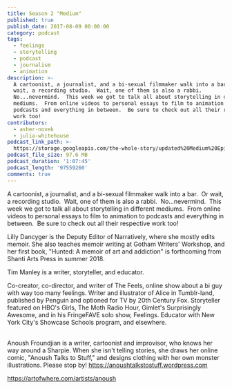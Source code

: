 ```yaml
---
title: Season 2 "Medium"
published: true
publish_date: 2017-08-09 00:00:00
category: podcast
tags:
  - feelings
  - storytelling
  - podcast
  - journalism
  - animation
description: >-
  A cartoonist, a journalist, and a bi-sexual filmmaker walk into a bar.  Or
  wait, a recording studio.  Wait, one of them is also a rabbi. 
  No...nevermind.  This week we got to talk all about storytelling in different
  mediums.  From online videos to personal essays to film to animation to
  podcasts and everything in between.  Be sure to check out all their respective
  work too!
contributors:
  - asher-novek
  - julia-whitehouse
podcast_link_path: >-
  https://storage.googleapis.com/the-whole-story/updated%20Medium%20Episode%205%20FINAL.mp3
podcast_file_size: 97.6 MB
podcast_duration: '1:07:45'
podcast_length: '97559260'
comments: true
---
```



A cartoonist, a journalist, and a bi-sexual filmmaker walk into a bar. &nbsp;Or wait, a recording studio. &nbsp;Wait, one of them is also a rabbi. &nbsp;No…nevermind. &nbsp;This week we got to talk all about storytelling in different mediums. &nbsp;From online videos to personal essays to film to animation to podcasts and everything in between. &nbsp;Be sure to check out all their respective work too!

Lilly Dancyger is the Deputy Editor of Narratively, where she mostly edits memoir. She also teaches memoir writing at Gotham Writers' Workshop, and her first book, "Hunted: A memoir of art and addiction" is forthcoming from Shanti Arts Press in summer 2018.

Tim Manley is a writer, storyteller, and educator.&nbsp;

Co-creator, co-director, and writer of The Feels, online show about a bi guy with way too many feelings. Writer and illustrator of Alice in Tumblr-land, published by Penguin and optioned for TV by 20th Century Fox. Storyteller featured on HBO's Girls, The Moth Radio Hour, Gimlet's Surprisingly Awesome, and in his FringeFAVE solo show, Feelings. Educator with New York City's Showcase Schools program, and elsewhere.
<br>&nbsp;

Anoush Froundjian is a writer, cartoonist and improvisor, who knows her way around a Sharpie. When she isn't telling stories, she draws her online comic, "Anoush Talks to Stuff," and designs clothing with her own monster illustrations. Please stop by! https://anoushtalkstostuff.wordpress.com

https://artofwhere.com/artists/anoush
